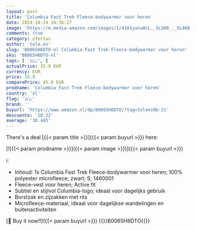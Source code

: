 ```yaml
---
layout: post
title: 'Columbia Fast Trek Fleece-bodywarmer voor heren'
date: 2024-10-24 10:36:27
image: 'https://m.media-amazon.com/images/I/41A1yanuWcL._SL500_._SL400_.jpg'
comments: true
category: ofertas
author: 'tole.es'
slug: 'B0065H6DTO-nl Columbia Fast Trek Fleece-bodywarmer voor heren'
sku: 'B0065H6DTO-nl'
tags: [ '🇳🇱', ]
actualPrice: 35.9 EUR
currency: EUR
price: 35.9
comparePrice: 45.0 EUR
prodname: 'Columbia Fast Trek Fleece-bodywarmer voor heren'
country: 'nl'
flag: '🇳🇱'
brand: ''
buyurl: 'https://www.amazon.nl/dp/B0065H6DTO/?tag=tolees0b-21'
descuento: '20.22'
average: '30.445'
---
```


There's a deal [{{< param title >}}]({{< param buyurl >}})  here:

[![{{< param prodname >}}]({{< param image >}})]({{< param buyurl >}})

ℹ️:

- Inhoud: 1x Columbia Fast Trek Fleece-bodywarmer voor heren; 100% polyester microfleece; zwart; S; 1460001
- Fleece-vest voor heren; Active fit
- Subtiel en stijlvol Columbia-logo; ideaal voor dagelijks gebruik
- Borstzak en zijzakken met rits
- Microfleece-materiaal, ideaal voor dagelijkse wandelingen en buitenactiviteiten

[🛒 Buy it now!!]({{< param buyurl >}})
{{<world>}}B0065H6DTO{{</world>}}
